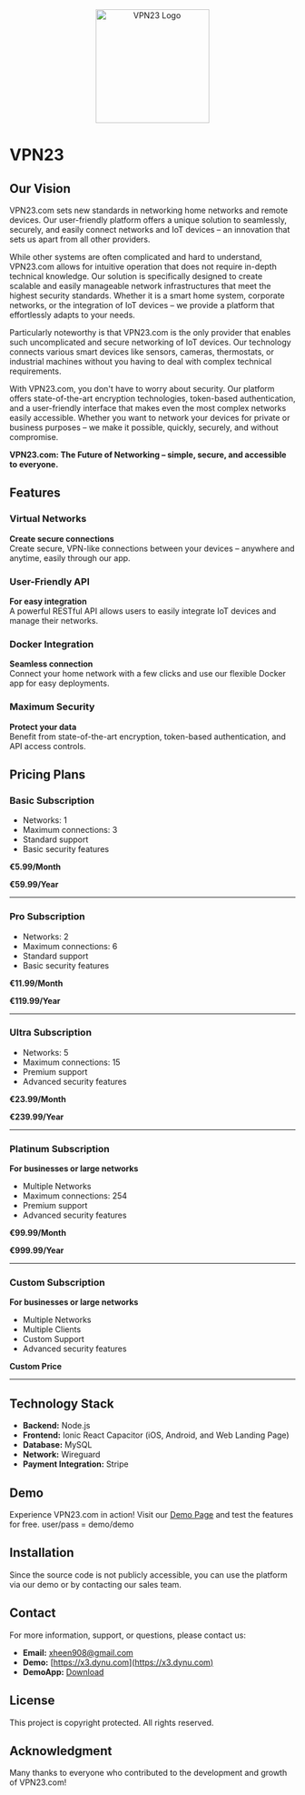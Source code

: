 <div align="center">
    <img src="https://x3.dynu.com/assets/logo-D3O0-4lF.png" alt="VPN23 Logo" width="200"/>
</div>

# VPN23

## Our Vision

VPN23.com sets new standards in networking home networks and remote devices. Our user-friendly platform offers a unique solution to seamlessly, securely, and easily connect networks and IoT devices – an innovation that sets us apart from all other providers.

While other systems are often complicated and hard to understand, VPN23.com allows for intuitive operation that does not require in-depth technical knowledge. Our solution is specifically designed to create scalable and easily manageable network infrastructures that meet the highest security standards. Whether it is a smart home system, corporate networks, or the integration of IoT devices – we provide a platform that effortlessly adapts to your needs.

Particularly noteworthy is that VPN23.com is the only provider that enables such uncomplicated and secure networking of IoT devices. Our technology connects various smart devices like sensors, cameras, thermostats, or industrial machines without you having to deal with complex technical requirements.

With VPN23.com, you don't have to worry about security. Our platform offers state-of-the-art encryption technologies, token-based authentication, and a user-friendly interface that makes even the most complex networks easily accessible. Whether you want to network your devices for private or business purposes – we make it possible, quickly, securely, and without compromise.

**VPN23.com: The Future of Networking – simple, secure, and accessible to everyone.**

## Features

### Virtual Networks
**Create secure connections**  
Create secure, VPN-like connections between your devices – anywhere and anytime, easily through our app.

### User-Friendly API
**For easy integration**  
A powerful RESTful API allows users to easily integrate IoT devices and manage their networks.

### Docker Integration
**Seamless connection**  
Connect your home network with a few clicks and use our flexible Docker app for easy deployments.

### Maximum Security
**Protect your data**  
Benefit from state-of-the-art encryption, token-based authentication, and API access controls.

## Pricing Plans

### Basic Subscription
- Networks: 1
- Maximum connections: 3
- Standard support
- Basic security features

**€5.99/Month**

**€59.99/Year**

---

### Pro Subscription
- Networks: 2
- Maximum connections: 6
- Standard support
- Basic security features

**€11.99/Month**

**€119.99/Year**

---

### Ultra Subscription
- Networks: 5
- Maximum connections: 15
- Premium support
- Advanced security features

**€23.99/Month**

**€239.99/Year**

---

### Platinum Subscription
**For businesses or large networks**  
- Multiple Networks
- Maximum connections: 254
- Premium support
- Advanced security features

**€99.99/Month**

**€999.99/Year**

---

### Custom Subscription
**For businesses or large networks**  
- Multiple Networks
- Multiple Clients
- Custom Support
- Advanced security features

**Custom Price**



---

## Technology Stack

- **Backend:** Node.js
- **Frontend:** Ionic React Capacitor (iOS, Android, and Web Landing Page)
- **Database:** MySQL
- **Network:** Wireguard
- **Payment Integration:** Stripe

## Demo

Experience VPN23.com in action! Visit our [Demo Page](https://x3.dynu.com) and test the features for free.
user/pass = demo/demo

## Installation

Since the source code is not publicly accessible, you can use the platform via our demo or by contacting our sales team.

## Contact

For more information, support, or questions, please contact us:

- **Email:** xheen908@gmail.com
- **Demo:** [https://x3.dynu.com](https://x3.dynu.com)
- **DemoApp:** [Download](https://x3.dynu.com/public/VPN23_0.25.3_(alpha).apk)

## License

This project is copyright protected. All rights reserved.

## Acknowledgment

Many thanks to everyone who contributed to the development and growth of VPN23.com!
